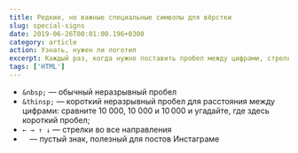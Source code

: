 ```yaml
---
title: Редкие, но важные специальные символы для вёрстки
slug: special-signs
date: 2019-06-26T00:01:00.196+0300
category: article
action: Узнать, нужен ли логотип
excerpt: Каждый раз, когда нужно поставить пробел между цифрами, стрелку или многоточие вместо трёх точек, приходится лезть в поиск. Сделал для себя заметку, в которой собраны все специальные символы.
tags: ['HTML']
---
```


- `&nbsp;` — обычный неразрывный пробел
- `&thinsp;` — короткий неразрывный пробел для расстояния между цифрами: сравните 10 000, 10&nbsp;000 и 10&thinsp;000 и угадайте, где здесь короткий пробел;
- `← → ↑ ↓` — стрелки во все направления
- `⠀` — пустый знак, полезный для постов Инстаграме

